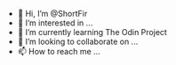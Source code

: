 - 👋 Hi, I’m @ShortFir
- 👀 I’m interested in ...
- 🌱 I’m currently learning The Odin Project
- 💞️ I’m looking to collaborate on ...
- 📫 How to reach me ...

<!---
ShortFir/ShortFir is a ✨ special ✨ repository because its `README.md` (this file) appears on your GitHub profile.
You can click the Preview link to take a look at your changes.
--->
